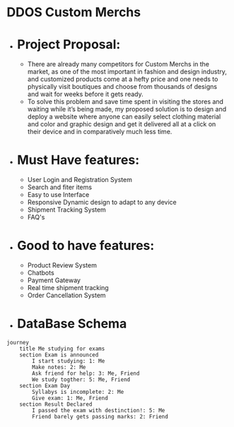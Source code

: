 # DDOS Custom Merchs 

- # Project Proposal:
    -   There are already many competitors for Custom Merchs in the market, as one of the most important in fashion and design industry, and customized products come at a hefty price and one needs to physically visit boutiques and choose from thousands of designs and wait for weeks before it gets ready.
    -   To solve this problem and save time spent in visiting the stores and waiting while it’s being made, my proposed solution is to design and deploy a website where anyone can easily select clothing material and color and graphic design and get it delivered all at a click on their device and in comparatively much less time.
    

- # Must Have features:
    - User Login and Registration System
    - Search and fiter items   
    - Easy to use Interface
    - Responsive Dynamic design to adapt to any device
    - Shipment Tracking System
    - FAQ's

- # Good to have features:
    - Product Review System
    - Chatbots
    - Payment Gateway
    - Real time shipment tracking
    - Order Cancellation System

- # DataBase Schema    
```
journey
	title Me studying for exams
	section Exam is announced
		I start studying: 1: Me
		Make notes: 2: Me
		Ask friend for help: 3: Me, Friend
		We study togther: 5: Me, Friend
	section Exam Day
		Syllabys is incomplete: 2: Me
		Give exam: 1: Me, Friend
	section Result Declared
		I passed the exam with destinction!: 5: Me
		Friend barely gets passing marks: 2: Friend
```